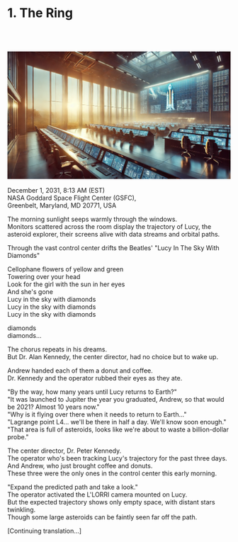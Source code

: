 # 1. The Ring
<br><br><br>
![Ring](images/ch-0-01-control_center.png)

December 1, 2031, 8:13 AM (EST) <br>
NASA Goddard Space Flight Center (GSFC), <br>
Greenbelt, Maryland, MD 20771, USA <br>

The morning sunlight seeps warmly through the windows. <br>
Monitors scattered across the room display the trajectory of Lucy, the asteroid explorer, their screens alive with data streams and orbital paths. <br>

Through the vast control center drifts the Beatles' "Lucy In The Sky With Diamonds" <br>

Cellophane flowers of yellow and green <br>
Towering over your head <br>
Look for the girl with the sun in her eyes <br>
And she's gone <br>
Lucy in the sky with diamonds <br>
Lucy in the sky with diamonds <br>
Lucy in the sky with diamonds <br>

diamonds <br>
diamonds... <br>

The chorus repeats in his dreams. <br>
But Dr. Alan Kennedy, the center director, had no choice but to wake up. <br>

Andrew handed each of them a donut and coffee. <br>
Dr. Kennedy and the operator rubbed their eyes as they ate. <br>

"By the way, how many years until Lucy returns to Earth?"<br>
"It was launched to Jupiter the year you graduated, Andrew, so that would be 2021? Almost 10 years now."<br>
"Why is it flying over there when it needs to return to Earth..."<br>
"Lagrange point L4... we'll be there in half a day. We'll know soon enough."<br>
"That area is full of asteroids, looks like we're about to waste a billion-dollar probe." <br>

The center director, Dr. Peter Kennedy. <br>
The operator who's been tracking Lucy's trajectory for the past three days. <br>
And Andrew, who just brought coffee and donuts. <br>
These three were the only ones in the control center this early morning. <br>

"Expand the predicted path and take a look."<br>
The operator activated the L'LORRI camera mounted on Lucy. <br>
But the expected trajectory shows only empty space, with distant stars twinkling. <br>
Though some large asteroids can be faintly seen far off the path. <br>

[Continuing translation...] 